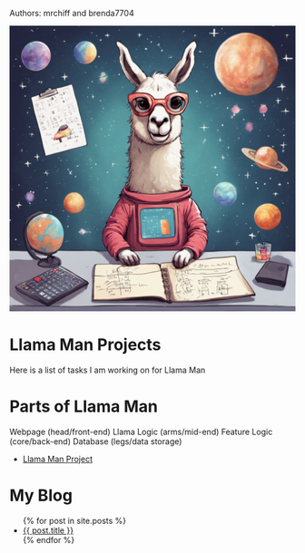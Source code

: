 

 Authors: mrchiff and brenda7704

 

 <img src="./images/llama_pics/678624_space llama doing math _xl-1024-v1-0.png" width="512"><img>

 # Llama Man Projects
 Here is a list of tasks I am working on for Llama Man 

 # Parts of Llama Man
 Webpage        (head/front-end)
 Llama Logic    (arms/mid-end)
 Feature Logic  (core/back-end)
 Database       (legs/data storage)

 <ul>
 <li><a href="https://github.com/beachb7704/CTS285/tree/main/Project1/">Llama Man Project</a></li>
 </ul>

 # My Blog
 <ul>
 {% for post in site.posts %}
 <li>
 <a href="{{ post.url }}">{{ post.title }}</a>
 </li>
 {% endfor %}
 </ul>